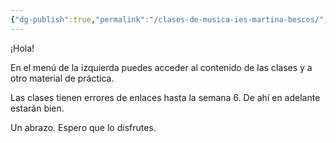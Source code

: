 ```yaml
---
{"dg-publish":true,"permalink":"/clases-de-musica-ies-martina-bescos/","tags":["gardenEntry"]}
---
```


¡Hola!

En el menú de la izquierda puedes acceder al contenido de las clases y a otro material de práctica.

Las clases tienen errores de enlaces hasta la semana 6. De ahí en adelante estarán bien.

Un abrazo. Espero que lo disfrutes.